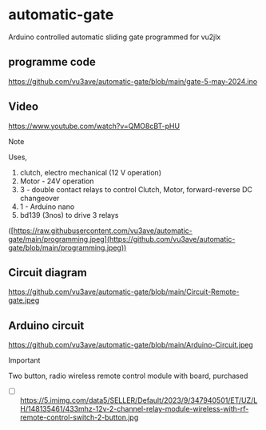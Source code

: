 # automatic-gate
Arduino controlled automatic sliding gate
programmed for vu2jlx

## programme code
https://github.com/vu3ave/automatic-gate/blob/main/gate-5-may-2024.ino
 
## Video
https://www.youtube.com/watch?v=QMO8cBT-pHU

> [!NOTE]
> Uses,
>   1.    clutch, electro mechanical (12 V operation)
>   1.  Motor - 24V operation
>   1.  3 - double contact relays to control Clutch, Motor, forward-reverse DC changeover
>   1.   1 - Arduino nano
>   1.   bd139 (3nos) to drive 3 relays
>
> ([https://raw.githubusercontent.com/vu3ave/automatic-gate/main/programming.jpeg](https://github.com/vu3ave/automatic-gate/blob/main/programming.jpeg))
>
> ## Circuit diagram
> https://github.com/vu3ave/automatic-gate/blob/main/Circuit-Remote-gate.jpeg
> ## Arduino circuit
> https://github.com/vu3ave/automatic-gate/blob/main/Arduino-Circuit.jpeg

> [!IMPORTANT]
> Two button, radio wireless remote control module  with board, purchased
- [ ] https://5.imimg.com/data5/SELLER/Default/2023/9/347940501/ET/UZ/LH/148135461/433mhz-12v-2-channel-relay-module-wireless-with-rf-remote-control-switch-2-button.jpg
> 


